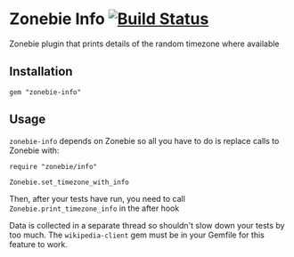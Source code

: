 # Zonebie Info [![Build Status](https://travis-ci.org/tpbowden/zonebie-info.svg)](https://travis-ci.org/tpbowden/zonebie-info)

Zonebie plugin that prints details of the random timezone where available

## Installation

    gem "zonebie-info"

## Usage

`zonebie-info` depends on Zonebie so all you have to do is replace calls to Zonebie with:

    require "zonebie/info"

    Zonebie.set_timezone_with_info

Then, after your tests have run, you need to call `Zonebie.print_timezone_info` in the after hook


Data is collected in a separate thread so shouldn't slow down your tests by too
much. The `wikipedia-client` gem must be in your Gemfile for this feature
to work.

